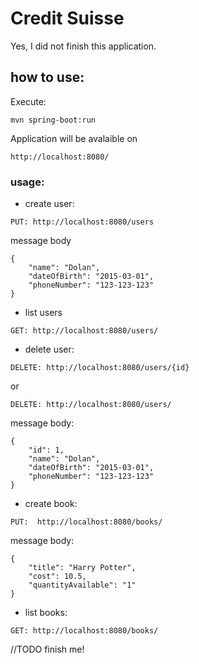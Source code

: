 # Credit Suisse

Yes, I did not finish this application.

## how to use:

Execute:

```
mvn spring-boot:run
```

Application will be avalaible on

```
http://localhost:8080/
```
### usage:
- create user:

```aidl
PUT: http://localhost:8080/users
```

message body

```
{
    "name": "Dolan",
    "dateOfBirth": "2015-03-01",
    "phoneNumber": "123-123-123"
}
```

- list users

```
GET: http://localhost:8080/users/
```

- delete user:

```
DELETE: http://localhost:8080/users/{id}
```

or

```
DELETE: http://localhost:8080/users/ 
```

message body:

```aidl
{
    "id": 1,
    "name": "Dolan",
    "dateOfBirth": "2015-03-01",
    "phoneNumber": "123-123-123"
}
```

- create book:

```
PUT:  http://localhost:8080/books/
```

message body:

```
{
    "title": "Harry Potter",
    "cost": 10.5,
    "quantityAvailable": "1"
}
```

- list books:

```
GET: http://localhost:8080/books/
```
//TODO finish me!